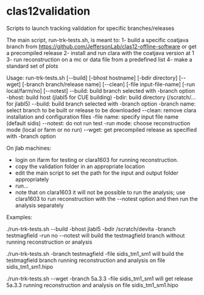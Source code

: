 # clas12validation

Scripts to launch tracking validation for specific branches/releases

The main script, run-trk-tests.sh, is meant to:
1- build a specific coatjava branch from https://github.com/JeffersonLab/clas12-offline-software or get a precompiled release
2- install and run clara with the coatjava version at 1
3- run reconstruction on a mc or data file from a predefined list
4- make a standard set of plots

Usage:
run-trk-tests.sh [--build] [-bhost hostname] [-bdir directory] [--wget] [-branch branch/release name] [--clean] [-file input-file-name] [-run local/farm/no] [--notest]
--build:        build branch selected with -branch option
 -bhost:        build host (jlabl5 for CUE building)
 -bdir:         build directory (/scratch/... for jlabl5)
--build:        build branch selected with -branch option
 -branch name:  select branch to be built or release to be downloaded
--clean:        remove clara installation and configuration files
 -file name:    specify input file name (default sidis)
--notest:       do not run test
 -run mode:     choose reconstruction mode (local or farm or no run)
--wget:         get precompiled release as specified with -branch option


On jlab machines:
- login on ifarm for testing or clara1603 for running reconstruction.
- copy the validation folder in an appropriate location
- edit the main script to set the path for the input and output folder appropriately
- run...
- note that on clara1603 it will not be possible to run the analysis; use clara1603 to run reconstruction with the --notest option and then run the analysis separately

 
Examples:

./run-trk-tests.sh --build -bhost jlabl5 -bdir /scratch/devita -branch testmagfield -run no --notest
will build the testmagfield branch without running reconstruction or analysis

./run-trk-tests.sh -branch testmagfield -file sidis_tm1_sm1
will build the testmagfield branch running reconstruction and analysis on file sidis_tm1_sm1.hipo

./run-trk-tests.sh --wget -branch 5a.3.3 -file sidis_tm1_sm1
will get release 5a.3.3 running reconstruction and analysis on file sidis_tm1_sm1.hipo





